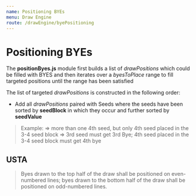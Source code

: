 ```yaml
---
name: Positioning BYEs
menu: Draw Engine
route: /drawEngine/byePositioning
---
```


# Positioning BYEs

The **positionByes.js** module first builds a list of *drawPositions* which could be filled with BYES and then iterates over a *byesToPlace* range to fill targeted positions until the range has been satisfied

The list of targeted *drawPositions* is constructed in the following order:

- Add all *drawPositions* paired with Seeds where the seeds have been sorted by **seedBlock** in which they occur and further sorted by **seedValue**

> Example:
=> more than one 4th seed, but only 4th seed placed in the 3-4 seed block
=> 3rd seed must get 3rd Bye; 4th seed placed in the 3-4 seed block must get 4th bye

## USTA

> Byes drawn to the top half of the draw shall be positioned on even-numbered lines;
byes drawn to the bottom half of the draw shall be positioned on odd-numbered lines.
